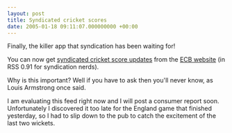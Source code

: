 ```yaml
---
layout: post
title: Syndicated cricket scores
date: 2005-01-18 09:11:07.000000000 +00:00
---
```

Finally, the killer app that syndication has been waiting for!

You can now get <a href="https://www.ecb.co.uk/live-scores.xml">syndicated cricket score updates</a> from the <a href="https://www.ecb.co.uk/">ECB website</a> (in RSS 0.91 for syndication nerds).

Why is this important? Well if you have to ask then you'll never know, as Louis Armstrong once said.

I am evaluating this feed right now and I will post a consumer report soon. Unfortunately I discovered it too late for the England game that finished yesterday, so I had to slip down to the pub to catch the excitement of the last two wickets.
